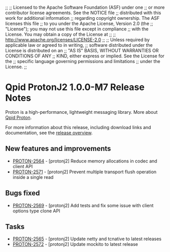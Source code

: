 ;;
;; Licensed to the Apache Software Foundation (ASF) under one
;; or more contributor license agreements.  See the NOTICE file
;; distributed with this work for additional information
;; regarding copyright ownership.  The ASF licenses this file
;; to you under the Apache License, Version 2.0 (the
;; "License"); you may not use this file except in compliance
;; with the License.  You may obtain a copy of the License at
;;
;;   http://www.apache.org/licenses/LICENSE-2.0
;;
;; Unless required by applicable law or agreed to in writing,
;; software distributed under the License is distributed on an
;; "AS IS" BASIS, WITHOUT WARRANTIES OR CONDITIONS OF ANY
;; KIND, either express or implied.  See the License for the
;; specific language governing permissions and limitations
;; under the License.
;;

# Qpid ProtonJ2 1.0.0-M7 Release Notes

Proton is a high-performance, lightweight messaging library. More
about [Qpid Proton]({{site_url}}/proton/index.html).

For more information about this release, including download links and
documentation, see the [release overview](index.html).


## New features and improvements

 - [PROTON-2564](https://issues.apache.org/jira/browse/PROTON-2564) - [protonj2] Reduce memory allocations in codec and client API
 - [PROTON-2571](https://issues.apache.org/jira/browse/PROTON-2571) - [protonj2] Prevent multiple transport flush operation inside a single read

## Bugs fixed

 - [PROTON-2569](https://issues.apache.org/jira/browse/PROTON-2569) - [protonj2] Add tests and fix some issue with client options type clone API

## Tasks

 - [PROTON-2565](https://issues.apache.org/jira/browse/PROTON-2565) - [protonj2] Update netty and tcnative to latest releases
 - [PROTON-2572](https://issues.apache.org/jira/browse/PROTON-2572) - [protonj2] Update mockito to latest release